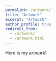 ```yaml
---
permalink: /artwork/
title: "Artwork"
excerpt: "Artwork"
author_profile: true
redirect_from: 
  - /artwork/
  - /artwork.html
---
```


Here is my artwork!

